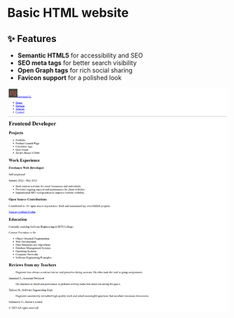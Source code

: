 # Basic HTML website

## ✨ Features

- **Semantic HTML5** for accessibility and SEO
- **SEO meta tags** for better search visibility
- **Open Graph tags** for rich social sharing
- **Favicon support** for a polished look


![Basic HTML website](basic-html-website.png)